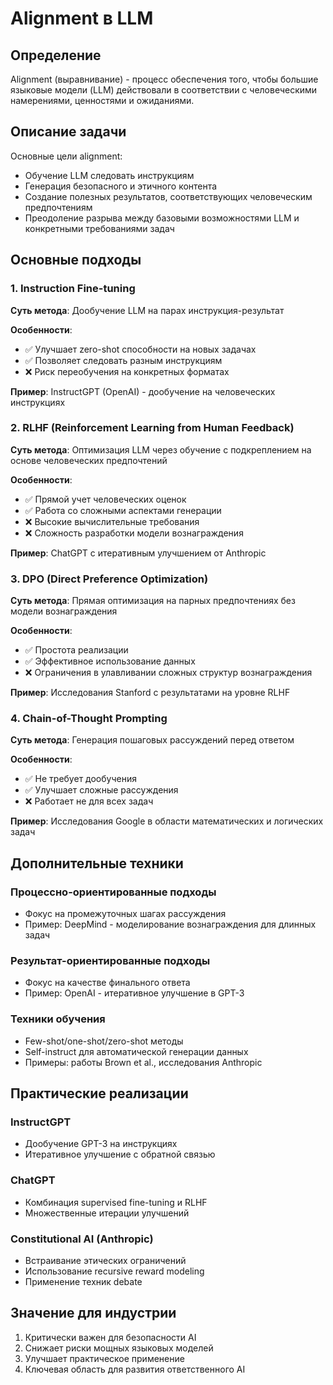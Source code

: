 # Alignment в LLM

## Определение
Alignment (выравнивание) - процесс обеспечения того, чтобы большие языковые модели (LLM) действовали в соответствии с человеческими намерениями, ценностями и ожиданиями.

## Описание задачи
Основные цели alignment:
- Обучение LLM следовать инструкциям
- Генерация безопасного и этичного контента
- Создание полезных результатов, соответствующих человеческим предпочтениям
- Преодоление разрыва между базовыми возможностями LLM и конкретными требованиями задач

## Основные подходы

### 1. Instruction Fine-tuning
**Суть метода**: Дообучение LLM на парах инструкция-результат

**Особенности**:
- ✅ Улучшает zero-shot способности на новых задачах
- ✅ Позволяет следовать разным инструкциям
- ❌ Риск переобучения на конкретных форматах

**Пример**: InstructGPT (OpenAI) - дообучение на человеческих инструкциях

### 2. RLHF (Reinforcement Learning from Human Feedback)
**Суть метода**: Оптимизация LLM через обучение с подкреплением на основе человеческих предпочтений

**Особенности**:
- ✅ Прямой учет человеческих оценок
- ✅ Работа со сложными аспектами генерации
- ❌ Высокие вычислительные требования
- ❌ Сложность разработки модели вознаграждения

**Пример**: ChatGPT с итеративным улучшением от Anthropic

### 3. DPO (Direct Preference Optimization)
**Суть метода**: Прямая оптимизация на парных предпочтениях без модели вознаграждения

**Особенности**:
- ✅ Простота реализации
- ✅ Эффективное использование данных
- ❌ Ограничения в улавливании сложных структур вознаграждения

**Пример**: Исследования Stanford с результатами на уровне RLHF

### 4. Chain-of-Thought Prompting
**Суть метода**: Генерация пошаговых рассуждений перед ответом

**Особенности**:
- ✅ Не требует дообучения
- ✅ Улучшает сложные рассуждения
- ❌ Работает не для всех задач

**Пример**: Исследования Google в области математических и логических задач

## Дополнительные техники

### Процессно-ориентированные подходы
- Фокус на промежуточных шагах рассуждения
- Пример: DeepMind - моделирование вознаграждения для длинных задач

### Результат-ориентированные подходы
- Фокус на качестве финального ответа
- Пример: OpenAI - итеративное улучшение в GPT-3

### Техники обучения
- Few-shot/one-shot/zero-shot методы
- Self-instruct для автоматической генерации данных
- Примеры: работы Brown et al., исследования Anthropic

## Практические реализации

### InstructGPT
- Дообучение GPT-3 на инструкциях
- Итеративное улучшение с обратной связью

### ChatGPT
- Комбинация supervised fine-tuning и RLHF
- Множественные итерации улучшений

### Constitutional AI (Anthropic)
- Встраивание этических ограничений
- Использование recursive reward modeling
- Применение техник debate

## Значение для индустрии
1. Критически важен для безопасности AI
2. Снижает риски мощных языковых моделей
3. Улучшает практическое применение
4. Ключевая область для развития ответственного AI